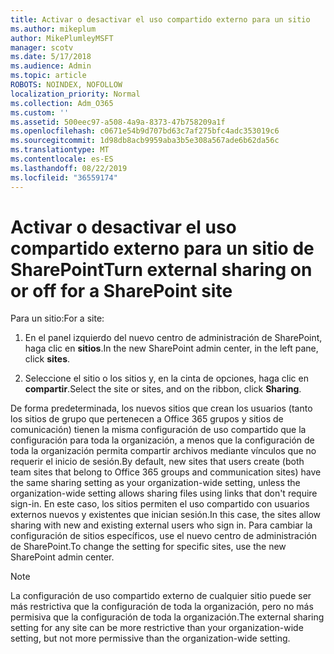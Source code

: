 ```yaml
---
title: Activar o desactivar el uso compartido externo para un sitio
ms.author: mikeplum
author: MikePlumleyMSFT
manager: scotv
ms.date: 5/17/2018
ms.audience: Admin
ms.topic: article
ROBOTS: NOINDEX, NOFOLLOW
localization_priority: Normal
ms.collection: Adm_O365
ms.custom: ''
ms.assetid: 500eec97-a508-4a9a-8373-47b758209a1f
ms.openlocfilehash: c0671e54b9d707bd63c7af275bfc4adc353019c6
ms.sourcegitcommit: 1d98db8acb9959aba3b5e308a567ade6b62da56c
ms.translationtype: MT
ms.contentlocale: es-ES
ms.lasthandoff: 08/22/2019
ms.locfileid: "36559174"
---
```

# <a name="turn-external-sharing-on-or-off-for-a-sharepoint-site"></a><span data-ttu-id="8a1c3-102">Activar o desactivar el uso compartido externo para un sitio de SharePoint</span><span class="sxs-lookup"><span data-stu-id="8a1c3-102">Turn external sharing on or off for a SharePoint site</span></span>

<span data-ttu-id="8a1c3-103">Para un sitio:</span><span class="sxs-lookup"><span data-stu-id="8a1c3-103">For a site:</span></span>
  
1. <span data-ttu-id="8a1c3-104">En el panel izquierdo del nuevo centro de administración de SharePoint, haga clic en **sitios**.</span><span class="sxs-lookup"><span data-stu-id="8a1c3-104">In the new SharePoint admin center, in the left pane, click **sites**.</span></span>
    
2. <span data-ttu-id="8a1c3-105">Seleccione el sitio o los sitios y, en la cinta de opciones, haga clic en **compartir**.</span><span class="sxs-lookup"><span data-stu-id="8a1c3-105">Select the site or sites, and on the ribbon, click **Sharing**.</span></span>
    
<span data-ttu-id="8a1c3-106">De forma predeterminada, los nuevos sitios que crean los usuarios (tanto los sitios de grupo que pertenecen a Office 365 grupos y sitios de comunicación) tienen la misma configuración de uso compartido que la configuración para toda la organización, a menos que la configuración de toda la organización permita compartir archivos mediante vínculos que no requerir el inicio de sesión.</span><span class="sxs-lookup"><span data-stu-id="8a1c3-106">By default, new sites that users create (both team sites that belong to Office 365 groups and communication sites) have the same sharing setting as your organization-wide setting, unless the organization-wide setting allows sharing files using links that don't require sign-in.</span></span> <span data-ttu-id="8a1c3-107">En este caso, los sitios permiten el uso compartido con usuarios externos nuevos y existentes que inician sesión.</span><span class="sxs-lookup"><span data-stu-id="8a1c3-107">In this case, the sites allow sharing with new and existing external users who sign in.</span></span> <span data-ttu-id="8a1c3-108">Para cambiar la configuración de sitios específicos, use el nuevo centro de administración de SharePoint.</span><span class="sxs-lookup"><span data-stu-id="8a1c3-108">To change the setting for specific sites, use the new SharePoint admin center.</span></span>
  
> [!NOTE]
> <span data-ttu-id="8a1c3-109">La configuración de uso compartido externo de cualquier sitio puede ser más restrictiva que la configuración de toda la organización, pero no más permisiva que la configuración de toda la organización.</span><span class="sxs-lookup"><span data-stu-id="8a1c3-109">The external sharing setting for any site can be more restrictive than your organization-wide setting, but not more permissive than the organization-wide setting.</span></span> 
  

